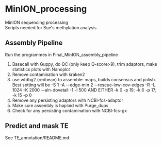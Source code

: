 # MinION_processing
MinION sequencing processing  
Scripts needed for Sue's methylation analysis  

## Assembly Pipeline
Run the programmes in Final_MinION_assembly_pipeline  
1. Basecall with Guppy, do QC (only keep Q-score>9), trim adaptors, make statistics plots with Nanoplot
2. Remove contamination with kraken2
3. use wtdbg2 (redbean) to assemble: maps, builds consensus and polish. Best setting will be -S 1 -A --edge-min 2 --rescue-low-cov-edges -R -L 1024 -K 2000 --aln-dovetail -1 -l 500  AND EITHER -k 0 -p 19; -k 0 -p 17; -k 15 -p 0
4. Remove any persisting adaptors with NCBI-fcs-adaptor
5. Make sure assembly is haploid with Purge_dups
6. Check for any persisting contamination with NCBI-fcs-gx  

## Predict and mask TE
See TE_annotation/README.md
